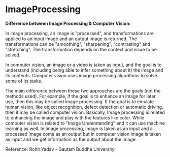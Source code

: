 # ImageProcessing

**Difference between Image Processing & Computer Vision:**

In image processing, an image is "processed",  and  transformations are applied to an input image and an output image is returned. The transformations can be "smoothing", "sharpening", "contrasting" and "stretching". The transformation depends on the context and issue to be solved.

In computer vision, an image or a video is taken as input, and the goal is to understand (including being able to infer something about it) the image and its contents. Computer vision uses image processing algorithms to solve some of its tasks.

The main difference between these two approaches are the goals (not the methods used). For example, if the goal is to enhance an image for later use, then this may be called image processing. If the goal is to emulate human vision, like object recognition, defect detection or automatic driving, then it may be called computer vision.
Basically, Image processing is related to enhancing the image and play with the features like color. While computer vision is related to "Image Understanding" and it can use machine learning as well.
In Image processing, image is taken as an input and a processed image come as an output but in computer vision image is taken as input and we get information as the output about the image.


Reference: Rohit Yadav - Gautam Buddha University

